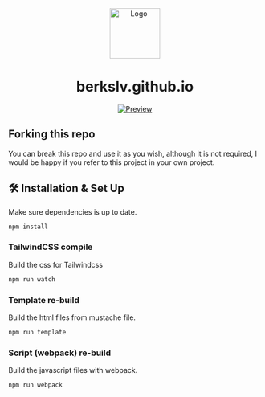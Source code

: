 <div align="center">
  <img alt="Logo" src="https://raw.githubusercontent.com/berkslv/berkslv.github.io/main/dist/assets/img/logo.png" width="100" />
</div>
<h1 align="center">
  berkslv.github.io
</h1>
<p align="center">
  <a href="https://berkslv.github.io" target="_blank">
    <img src="https://raw.githubusercontent.com/berkslv/berkslv.github.io/main/dist/assets/img/preview.jpeg" alt="Preview" />
  </a>
</p>

## Forking this repo 

You can break this repo and use it as you wish, although it is not required, I would be happy if you refer to this project in your own project.


## 🛠 Installation & Set Up

Make sure dependencies is up to date.

   ```sh
   npm install
   ```

### TailwindCSS compile

Build the css for Tailwindcss

   ```sh
   npm run watch
   ```

### Template re-build

Build the html files from mustache file.

   ```sh
   npm run template
   ```

### Script (webpack) re-build

Build the javascript files with webpack.

   ```sh
   npm run webpack
   ```

   